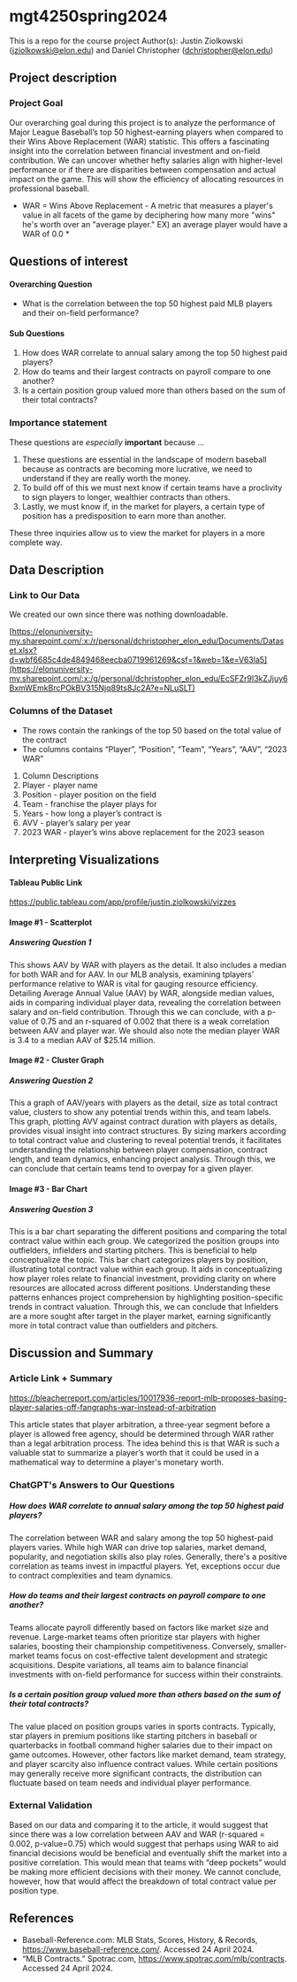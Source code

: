 # mgt4250spring2024
This is a repo for the course project
Author(s): Justin Ziolkowski (jziolkowski@elon.edu) and Daniel Christopher (dchristopher@elon.edu)

## Project description

### Project Goal
Our overarching goal during this project is to analyze the performance of Major League Baseball’s top 50 highest-earning players when compared to their Wins Above Replacement (WAR) statistic. This offers a fascinating insight into the correlation between financial investment and on-field contribution. We can uncover whether hefty salaries align with higher-level performance or if there are disparities between compensation and actual impact on the game. This will show the efficiency of allocating resources in professional baseball.

* WAR = Wins Above Replacement - A metric that measures a player's value in all facets of the game by deciphering how many more "wins" he's worth over an "average player." EX) an average player would have a WAR of 0.0 *

## Questions of interest
#### Overarching Question
- What is the correlation between the top 50 highest paid MLB players and their on-field performance?

#### Sub Questions
1. How does WAR correlate to annual salary among the top 50 highest paid players?
2. How do teams and their largest contracts on payroll compare to one another?
3. Is a certain position group valued more than others based on the sum of their total contracts?
  
### Importance statement
These questions are *especially* **important** because ...
1. These questions are essential in the landscape of modern baseball because as contracts are becoming more lucrative, we need to understand if they are really worth the money.
2. To build off of this we must next know if certain teams have a proclivity to sign players to longer, wealthier contracts than others. 
3. Lastly, we must know if, in the market for players, a certain type of position has a predisposition to earn more than another.

These three inquiries allow us to view the market for players in a more complete way. 

## Data Description
### Link to Our Data

We created our own since there was nothing downloadable.

[https://elonuniversity-my.sharepoint.com/:x:/r/personal/dchristopher_elon_edu/Documents/Dataset.xlsx?d=wbf6685c4de4849468eecba0719961269&csf=1&web=1&e=V63la5](https://elonuniversity-my.sharepoint.com/:x:/g/personal/dchristopher_elon_edu/EcSFZr9I3kZJjuy6BxmWEmkBrcPOkBV315Njq89ts8Jc2A?e=NLuSLT)

### Columns of the Dataset
- The rows contain the rankings of the top 50 based on the total value of the contract
- The columns contains “Player”, “Position”, “Team”, “Years”, “AAV”, “2023 WAR”

1. Column Descriptions
2. Player - player name
3. Position - player position on the field
4. Team - franchise the player plays for
5. Years - how long a player’s contract is
6. AVV - player’s salary per year
7. 2023 WAR - player’s wins above replacement for the 2023 season


## Interpreting Visualizations
#### Tableau Public Link
https://public.tableau.com/app/profile/justin.ziolkowski/vizzes

#### Image #1 - Scatterplot
##### Answering Question 1
This shows AAV by WAR with players as the detail. It also includes a median for both WAR and for AAV. In our MLB analysis, examining tplayers' performance relative to WAR is vital for gauging resource efficiency. Detailing Average Annual Value (AAV) by WAR, alongside median values, aids in comparing individual player data, revealing the correlation between salary and on-field contribution. Through this we can conclude, with a p-value of 0.75 and an r-squared of 0.002 that there is a weak correlation between AAV and player war. We should also note the median player WAR is 3.4 to a median AAV of $25.14 million. 


#### Image #2 - Cluster Graph
##### Answering Question 2
This a graph of AAV/years with players as the detail, size as total contract value, clusters to show any potential trends within this, and team labels. This graph, plotting AVV against contract duration with players as details, provides visual insight into contract structures. By sizing markers according to total contract value and clustering to reveal potential trends, it facilitates understanding the relationship between player compensation, contract length, and team dynamics, enhancing project analysis. Through this, we can conclude that certain teams tend to overpay for a given player. 


#### Image #3 - Bar Chart
##### Answering Question 3
This is a bar chart separating the different positions and comparing the total contract value within each group. We categorized the position groups into outfielders, infielders and starting pitchers. This is beneficial to help conceptualize the topic. This bar chart categorizes players by position, illustrating total contract value within each group. It aids in conceptualizing how player roles relate to financial investment, providing clarity on where resources are allocated across different positions. Understanding these patterns enhances project comprehension by highlighting position-specific trends in contract valuation. Through this, we can conclude that Infielders are a more sought after target in the player market, earning significantly more in total contract value than outfielders and pitchers. 



## Discussion and Summary
### Article Link + Summary
https://bleacherreport.com/articles/10017936-report-mlb-proposes-basing-player-salaries-off-fangraphs-war-instead-of-arbitration

This article states that player arbitration, a three-year segment before a player is allowed free agency, should be determined through WAR rather than a legal arbitration process. The idea behind this is that WAR is such a valuable stat to summarize a player’s worth that it could be used in a mathematical way to determine a player's monetary worth. 

### ChatGPT's Answers to Our Questions

##### How does WAR correlate to annual salary among the top 50 highest paid players?
The correlation between WAR and salary among the top 50 highest-paid players varies. While high WAR can drive top salaries, market demand, popularity, and negotiation skills also play roles. Generally, there's a positive correlation as teams invest in impactful players. Yet, exceptions occur due to contract complexities and team dynamics.

##### How do teams and their largest contracts on payroll compare to one another?
Teams allocate payroll differently based on factors like market size and revenue. Large-market teams often prioritize star players with higher salaries, boosting their championship competitiveness. Conversely, smaller-market teams focus on cost-effective talent development and strategic acquisitions. Despite variations, all teams aim to balance financial investments with on-field performance for success within their constraints.

#####  Is a certain position group valued more than others based on the sum of their total contracts?
The value placed on position groups varies in sports contracts. Typically, star players in premium positions like starting pitchers in baseball or quarterbacks in football command higher salaries due to their impact on game outcomes. However, other factors like market demand, team strategy, and player scarcity also influence contract values. While certain positions may generally receive more significant contracts, the distribution can fluctuate based on team needs and individual player performance.


### External Validation
Based on our data and comparing it to the article, it would suggest that since there was a low correlation between AAV and WAR (r-squared = 0.002, p-value=0.75) which would suggest that perhaps using WAR to aid financial decisions would be beneficial and eventually shift the market into a positive correlation. This would mean that teams with “deep pockets” would be making more efficient decisions with their money. We cannot conclude, however, how that would affect the breakdown of total contract value per position type.

## References
- Baseball-Reference.com: MLB Stats, Scores, History, & Records, https://www.baseball-reference.com/. Accessed 24 April 2024.
- “MLB Contracts.” Spotrac.com, https://www.spotrac.com/mlb/contracts. Accessed 24 April 2024.

